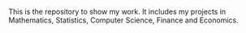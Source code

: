 This is the repository to show my work.
It includes my projects in Mathematics, Statistics, Computer Science, Finance and Economics.

